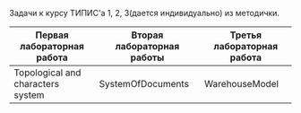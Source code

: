 Задачи к курсу ТИПИС'а 1, 2, 3(дается индивидуально) из методички.

Первая лабораторная работа | Вторая лабораторная работы | Третья лабораторная работа
------------ | ------------- | -------------
Topological and characters system | SystemOfDocuments | WarehouseModel
